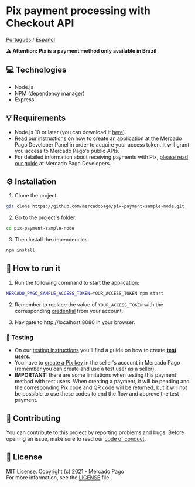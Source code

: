 # Pix payment processing with Checkout API
[Português](README.pt.md) / [Español](README.es.md)

**:warning: Attention: Pix is a payment method only available in Brazil**

## :computer: Technologies
- Node.js
- [NPM](https://www.npmjs.com) (dependency manager)
- Express

## 💡 Requirements
- Node.js 10 or later (you can download it [here](https://nodejs.org)).
- [Read our instructions](https://www.mercadopago.com.br/developers/en/guides/overview#bookmark_el_desarrollo_con_c%C3%B3digo) on how to create an application at the Mercado Pago Developer Panel in order to acquire your access token. It will grant you access to Mercado Pago's public APIs.
- For detailed information about receiving payments with Pix, [please read our guide](https://www.mercadopago.com.br/developers/en/guides/online-payments/checkout-api/other-payment-ways#bookmark_receive_payments_with_pix) at Mercado Pago Developers.

## :gear: Installation
1. Clone the project.
```bash
git clone https://github.com/mercadopago/pix-payment-sample-node.git
```

2. Go to the project's folder.
```bash
cd pix-payment-sample-node
```

3. Then install the dependencies.
```bash
npm install
```

## 🌟 How to run it
1. Run the following command to start the application:
```bash
MERCADO_PAGO_SAMPLE_ACCESS_TOKEN=YOUR_ACCESS_TOKEN npm start
```

2. Remember to replace the value of `YOUR_ACCESS_TOKEN` with the corresponding [credential](https://www.mercadopago.com.br/developers/panel) from your account.

3. Navigate to http://localhost:8080 in your browser.

### :test_tube: Testing
- On our [testing instructions](https://www.mercadopago.com.br/developers/en/guides/online-payments/checkout-api/testing) you'll find a guide on how to create **[test users](https://www.mercadopago.com.br/developers/en/guides/online-payments/checkout-api/testing#bookmark_how_to_create_users)**.
- You have to [create a Pix key](https://www.mercadopago.com.br/stop/pix) in the seller's account in Mercado Pago (remember you can create and use a test user as a seller).
- **IMPORTANT:** there are some limitations when testing this payment method with test users. When creating a payment, it will be pending and the corresponding Pix code and QR code will be returned, but it will not be possible to use these codes to end the flow and approve the test payment.

## :handshake: Contributing
You can contribute to this project by reporting problems and bugs. Before opening an issue, make sure to read our [code of conduct](CODE_OF_CONDUCT.md).

## :bookmark: License
MIT License. Copyright (c) 2021 - Mercado Pago <br/>
For more information, see the [LICENSE](LICENSE) file.
